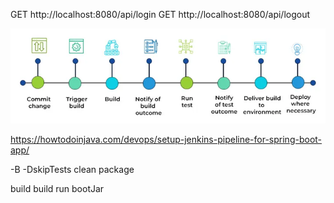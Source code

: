 GET http://localhost:8080/api/login
GET http://localhost:8080/api/logout

![img.png](img.png)

https://howtodoinjava.com/devops/setup-jenkins-pipeline-for-spring-boot-app/

-B -DskipTests clean package

build
build run bootJar
